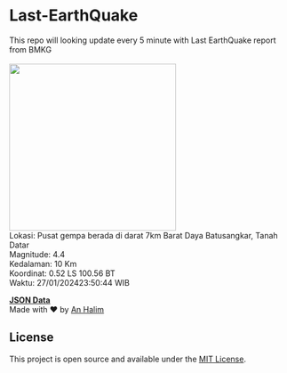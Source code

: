 # Last-EarthQuake
This repo will looking update every 5 minute with Last EarthQuake report from BMKG
<br>
<br>
<img src="https://static.bmkg.go.id/20240127235044.mmi.jpg" width="300"/>
<br>
Lokasi: Pusat gempa berada di darat 7km Barat Daya Batusangkar, Tanah Datar <br>
Magnitude: 4.4 <br>
Kedalaman: 10 Km <br>
Koordinat: 0.52 LS 100.56 BT <br>
Waktu: 27/01/202423:50:44 WIB <br>

<a href="./data/data.json">**JSON Data**</a>
<br>
Made with ❤️ by <a href="https://github.com/an-halim">An Halim</a>
## License

This project is open source and available under the [MIT License](LICENSE).
